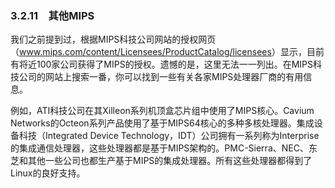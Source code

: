 ### 3.2.11　其他MIPS

我们之前提到过，根据MIPS科技公司网站的授权网页（<a class="my_markdown" href="['http://www.mips.com/content/Licensees/ProductCatalog/licensees']">www.mips.com/content/Licensees/ProductCatalog/licensees</a>）显示，目前有将近100家公司获得了MIPS的授权。遗憾的是，这里无法一一列出。在MIPS科技公司的网站上搜索一番，你可以找到一些有关各家MIPS处理器厂商的有用信息。

例如，ATI科技公司在其Xilleon系列机顶盒芯片组中使用了MIPS核心。Cavium Networks的Octeon系列产品使用了基于MIPS64核心的多种多核处理器。集成设备科技（Integrated Device Technology，IDT）公司拥有一系列称为Interprise的集成通信处理器，这些处理器都是基于MIPS架构的。PMC-Sierra、NEC、东芝和其他一些公司也都生产基于MIPS的集成处理器。所有这些处理器都得到了Linux的良好支持。


